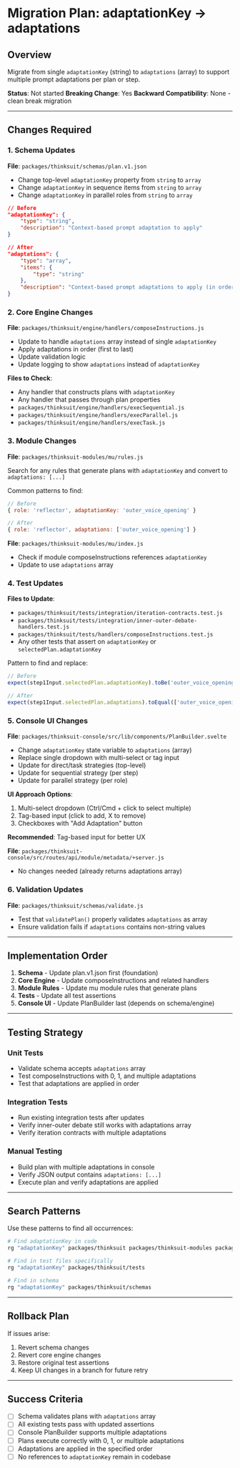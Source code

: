# Migration Plan: adaptationKey → adaptations

## Overview

Migrate from single `adaptationKey` (string) to `adaptations` (array) to support multiple prompt adaptations per plan or step.

**Status**: Not started
**Breaking Change**: Yes
**Backward Compatibility**: None - clean break migration

---

## Changes Required

### 1. Schema Updates

**File**: `packages/thinksuit/schemas/plan.v1.json`

- Change top-level `adaptationKey` property from `string` to `array`
- Change `adaptationKey` in sequence items from `string` to `array`
- Change `adaptationKey` in parallel roles from `string` to `array`

```json
// Before
"adaptationKey": {
    "type": "string",
    "description": "Context-based prompt adaptation to apply"
}

// After
"adaptations": {
    "type": "array",
    "items": {
        "type": "string"
    },
    "description": "Context-based prompt adaptations to apply (in order)"
}
```

### 2. Core Engine Changes

**File**: `packages/thinksuit/engine/handlers/composeInstructions.js`

- Update to handle `adaptations` array instead of single `adaptationKey`
- Apply adaptations in order (first to last)
- Update validation logic
- Update logging to show `adaptations` instead of `adaptationKey`

**Files to Check**:
- Any handler that constructs plans with `adaptationKey`
- Any handler that passes through plan properties
- `packages/thinksuit/engine/handlers/execSequential.js`
- `packages/thinksuit/engine/handlers/execParallel.js`
- `packages/thinksuit/engine/handlers/execTask.js`

### 3. Module Changes

**File**: `packages/thinksuit-modules/mu/rules.js`

Search for any rules that generate plans with `adaptationKey` and convert to `adaptations: [...]`

Common patterns to find:
```javascript
// Before
{ role: 'reflector', adaptationKey: 'outer_voice_opening' }

// After
{ role: 'reflector', adaptations: ['outer_voice_opening'] }
```

**File**: `packages/thinksuit-modules/mu/index.js`

- Check if module composeInstructions references `adaptationKey`
- Update to use `adaptations` array

### 4. Test Updates

**Files to Update**:
- `packages/thinksuit/tests/integration/iteration-contracts.test.js`
- `packages/thinksuit/tests/integration/inner-outer-debate-handlers.test.js`
- `packages/thinksuit/tests/handlers/composeInstructions.test.js`
- Any other tests that assert on `adaptationKey` or `selectedPlan.adaptationKey`

Pattern to find and replace:
```javascript
// Before
expect(step1Input.selectedPlan.adaptationKey).toBe('outer_voice_opening');

// After
expect(step1Input.selectedPlan.adaptations).toEqual(['outer_voice_opening']);
```

### 5. Console UI Changes

**File**: `packages/thinksuit-console/src/lib/components/PlanBuilder.svelte`

- Change `adaptationKey` state variable to `adaptations` (array)
- Replace single dropdown with multi-select or tag input
- Update for direct/task strategies (top-level)
- Update for sequential strategy (per step)
- Update for parallel strategy (per role)

**UI Approach Options**:
1. Multi-select dropdown (Ctrl/Cmd + click to select multiple)
2. Tag-based input (click to add, X to remove)
3. Checkboxes with "Add Adaptation" button

**Recommended**: Tag-based input for better UX

**File**: `packages/thinksuit-console/src/routes/api/module/metadata/+server.js`

- No changes needed (already returns adaptations array)

### 6. Validation Updates

**File**: `packages/thinksuit/schemas/validate.js`

- Test that `validatePlan()` properly validates `adaptations` as array
- Ensure validation fails if `adaptations` contains non-string values

---

## Implementation Order

1. **Schema** - Update plan.v1.json first (foundation)
2. **Core Engine** - Update composeInstructions and related handlers
3. **Module Rules** - Update mu module rules that generate plans
4. **Tests** - Update all test assertions
5. **Console UI** - Update PlanBuilder last (depends on schema/engine)

---

## Testing Strategy

### Unit Tests
- Validate schema accepts `adaptations` array
- Test composeInstructions with 0, 1, and multiple adaptations
- Test that adaptations are applied in order

### Integration Tests
- Run existing integration tests after updates
- Verify inner-outer debate still works with adaptations array
- Verify iteration contracts with multiple adaptations

### Manual Testing
- Build plan with multiple adaptations in console
- Verify JSON output contains `adaptations: [...]`
- Execute plan and verify adaptations are applied

---

## Search Patterns

Use these patterns to find all occurrences:

```bash
# Find adaptationKey in code
rg "adaptationKey" packages/thinksuit packages/thinksuit-modules packages/thinksuit-console

# Find in test files specifically
rg "adaptationKey" packages/thinksuit/tests

# Find in schema
rg "adaptationKey" packages/thinksuit/schemas
```

---

## Rollback Plan

If issues arise:
1. Revert schema changes
2. Revert core engine changes
3. Restore original test assertions
4. Keep UI changes in a branch for future retry

---

## Success Criteria

- [ ] Schema validates plans with `adaptations` array
- [ ] All existing tests pass with updated assertions
- [ ] Console PlanBuilder supports multiple adaptations
- [ ] Plans execute correctly with 0, 1, or multiple adaptations
- [ ] Adaptations are applied in the specified order
- [ ] No references to `adaptationKey` remain in codebase

